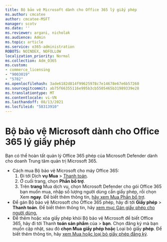 ```yaml
---
title: Bộ bảo vệ Microsoft dành cho Office 365 lý giấy phép
ms.author: cmcatee
author: cmcatee-MSFT
manager: scotv
ms.date: ''
ms.reviewer: argani, nicholak
ms.audience: Admin
ms.topic: article
ms.service: o365-administration
ROBOTS: NOINDEX, NOFOLLOW
localization_priority: Normal
ms.collection: Adm_O365
ms.custom:
- commerce_licensing
- "9003019"
- "5782"
ms.openlocfilehash: 3ade6182d814f99625978c7e14678e67e6b57260
ms.sourcegitcommit: ab75f66355116e995b3cb5505465b31989339e28
ms.translationtype: MT
ms.contentlocale: vi-VN
ms.lasthandoff: 08/13/2021
ms.locfileid: "58313910"
---
```

# <a name="microsoft-defender-for-office-365-license-management"></a>Bộ bảo vệ Microsoft dành cho Office 365 lý giấy phép

Bạn có thể hoàn tất quản lý Office 365 phép của Microsoft Defender dành cho doanh Trung tâm quản trị Microsoft 365.

- Cách mua Bộ bảo vệ Microsoft cho máy Office 365:
    1. Đi tới Dịch **vụ Mua**  >  [Thanh toán](https://go.microsoft.com/fwlink/p/?linkid=868433).
    2. Ở cuối trang, chọn **Phần bổ trợ**.
    3. Trên **trang** Mua dịch vụ, chọn Microsoft Defender cho gói Office 365 bạn muốn mua, nhập số lượng người dùng cần giấy phép, rồi chọn Xem **ngay**. Để biết thêm thông tin, [hãy xem Mua Phần bổ trợ](https://docs.microsoft.com/microsoft-365/commerce/buy-or-edit-an-add-on).
- Để gán Bộ bảo vệ Microsoft cho Office 365 phép, hãy đi tới **Giấy phép**  >  **Thanh toán**. Để biết thêm thông tin, hãy [xem mục Gán giấy phép cho người dùng.](https://docs.microsoft.com/microsoft-365/admin/manage/assign-licenses-to-users)
- Để thêm hoặc xóa giấy phép khỏi Bộ bảo vệ Microsoft để biết Office 365, hãy đi tới Thanh **toán sản phẩm** của  >  **bạn**. Chọn đăng ký mà bạn muốn cập nhật, sau đó **chọn Mua giấy phép hoặc** Loại bỏ giấy **phép**. Để biết thêm thông tin, hãy [xem Mua hoặc loại bỏ giấy phép đăng ký](https://docs.microsoft.com/microsoft-365/commerce/licenses/buy-licenses).